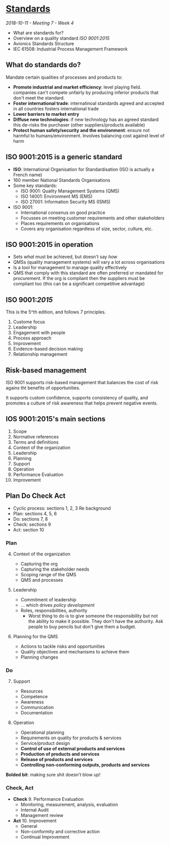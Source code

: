 # [Standards](https://www.learn.ed.ac.uk/bbcswebdav/pid-3357983-dt-content-rid-6859553_1/courses/INFR100222018-9SV1SEM1/7%20Standards.pptx)
_2018-10-11 - Meeting 7 - Week 4_

- What are standards for?
- Overview on a quality standard _ISO 9001:2015_
- Avionics Standards Structure
- IEC 61508: Industrial Process Management Framework

## What do standards do?

Mandate certain qualities of processes and products to:

- **Promote industrial and market efficiency**: level playing field. companies can't compete unfairly by producing inferior products that don't meet the standard.
- **Foster international trade**: internatinoal standards agreed and accepted in all countries fosters international trade
- **Lower barriers to market entry**
- **Diffuse new technologies**: if new technology has an agreed standard this de-risks the purchaser (other suppliers/products available)
- **Protect human safety/security and the environment**: ensure not harmful to humans/environment. Involves balancing cost against level of harm

## ISO 9001:2015 is a generic standard

- **ISO**: International Organisation for Standardisation (ISO is actually a French name)
- 160 member National Standards Organisations
- Some key standards:
  - ISO 9001: Quality Management Systems (QMS)
  - ISO 14001: Environment MS (EMS)
  - ISO 27001: Information Security MS (ISMS)
- ISO 9001:
  - International consenus on good practice
  - Focusses on meeting customer requirements and other stakeholders
  - Places requirements on organisations
  - Covers any organisation regardless of size, sector, culture, etc.

## ISO 9001:2015 in operation

- Sets _what_ must be achieved, but doesn't say _how_
- QMSs (quality management systems) will vary a lot across organisations
- Is a tool for management to manage quality effectively
- QMS that comply with this standard are often preferred or mandated for procurement. If the org is compliant then the suppliers must be compliant too (this can be a significant competitive advantage)

## ISO 9001:_2015_

This is the 5^th edition, and follows 7 principles.

1. Custome focus
1. Leadership
1. Engagement with people
1. Process approach
1. Improvement
1. Evidence-based decision making
1. Relationship management

## Risk-based management

ISO 9001 supports risk-based management that balances the cost of risk agains tht benefits of opportunities.

It supports custom confidence, supports consistency of quality, and promotes a culture of risk awareness that helps prevent negative events.

## IOS 9001:2015's main sections

1. Scope
2. Normative references
3. Terms and definitions
4. Context of the organization
5. Leadership
1. Planning
1. Support
1. Operation
1. Performance Evaluation
1. Improvement

## Plan Do Check Act

- Cyclic process: sections 1, 2, 3 Re background
- Plan: sections 4, 5, 6
- Do: sections 7, 8
- Check: sections 9
- Act: section 10

### Plan

4. Context of the organization
    - Capturing the org
    - Capturing the stakeholder needs
    - Scoping range of the QMS
    - QMS and processes

5. Leadership
    - Commitment of leadership
    - ... which drives _policy development_
    - Roles, responsibilities, authority
      - Worst thing to do is to give someone the responsibility but not the ability to make it possible. They don't have the authority. Ask people to buy pencils but don't give them a budget.

6. Planning for the QMS
    - Actions to tackle risks and opportunities
    - Quality objectives and mechanisms to achieve them
    - Planning changes

### Do

7. Support
    - Resources
    - Competence
    - Awareness
    - Communication
    - Documentation

8. Operation
    - Operational planning
    - Requirements on quality for products & services
    - Service/product design
    - **Control of use of external products and services**
    - **Production of products and services**
    - **Release of products and services**
    - **Controlling non-conforming outputs, products and services**

**Bolded bit**: making sure shit doesn't blow up!

### Check, Act

- **Check**
  9. Performance Evaluation  
    - Monitoring, measurement, analysis, evaluation
    - Internal Audit
    - Management review
- **Act**
  10. Improvement
    - General
    - Non-conformity and corrective action
    - Continual Improvement
